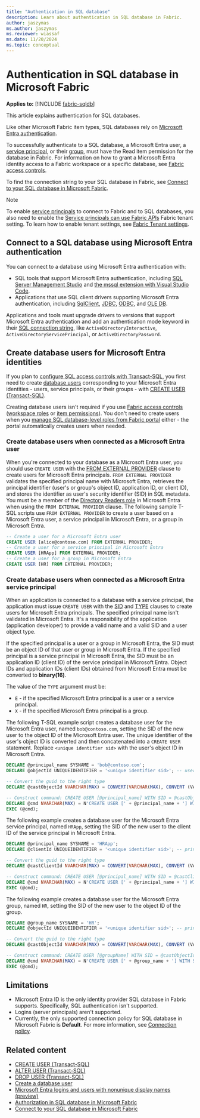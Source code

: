 ```yaml
---
title: "Authentication in SQL database"
description: Learn about authentication in SQL database in Fabric.
author: jaszymas
ms.author: jaszymas
ms.reviewer: wiassaf
ms.date: 11/20/2024
ms.topic: conceptual
---
```

# Authentication in SQL database in Microsoft Fabric

**Applies to:** [!INCLUDE [fabric-sqldb](../includes/applies-to-version/fabric-sqldb.md)]

This article explains authentication for SQL databases.

Like other Microsoft Fabric item types, SQL databases rely on [Microsoft Entra authentication](/entra/identity/authentication/overview-authentication).

To successfully authenticate to a SQL database, a Microsoft Entra user, a [service principal](/entra/identity-platform/app-objects-and-service-principals), or their [group](/entra/fundamentals/concept-learn-about-groups), must have the Read item permission for the database in Fabric. For information on how to grant a Microsoft Entra identity access to a Fabric workspace or a specific database, see [Fabric access controls](authorization.md#fabric-access-controls).

To find the connection string to your SQL database in Fabric, see [Connect to your SQL database in Microsoft Fabric](connect.md).

> [!NOTE]
> To enable [service principals](/entra/identity-platform/app-objects-and-service-principals) to connect to Fabric and to SQL databases, you also need to enable the [Service principals can use Fabric APIs](../../admin/service-admin-portal-developer.md#service-principals-can-call-fabric-public-apis) Fabric tenant setting. To learn how to enable tenant settings, see [Fabric Tenant settings](../../admin/about-tenant-settings.md).

## Connect to a SQL database using Microsoft Entra authentication

You can connect to a database using Microsoft Entra authentication with:

- SQL tools that support Microsoft Entra authentication, including [SQL Server Management Studio](connect.md#connect-with-sql-server-management-studio-manually) and [the mssql extension with Visual Studio Code](/sql/tools/visual-studio-code/mssql-extensions?view=fabric&preserve-view=true).
- Applications that use SQL client drivers supporting Microsoft Entra authentication, including [SqlClient](/sql/connect/ado-net/sql/azure-active-directory-authentication), [JDBC](/sql/connect/jdbc/connecting-using-azure-active-directory-authentication), [ODBC](/sql/connect/odbc/using-azure-active-directory), and [OLE DB](/sql/connect/oledb/features/using-azure-active-directory).

Applications and tools must upgrade drivers to versions that support Microsoft Entra authentication and add an authentication mode keyword in their [SQL connection string](connect.md), like `ActiveDirectoryInteractive`, `ActiveDirectoryServicePrincipal`, or `ActiveDirectoryPassword`.

## Create database users for Microsoft Entra identities

If you plan to [configure SQL access controls with Transact-SQL](configure-sql-access-controls.md#configure-sql-controls-with-transact-sql), you first need to create [database users](/sql/relational-databases/security/contained-database-users-making-your-database-portable) corresponding to your Microsoft Entra identities - users, service principals, or their groups - with [CREATE USER (Transact-SQL)](/sql/t-sql/statements/create-user-transact-sql?view=fabric&preserve-view=true).

Creating database users isn't required if you use [Fabric access controls](authorization.md#fabric-access-controls) ([workspace roles](authorization.md#workspace-roles) or [item permissions](authorization.md#item-permissions)). You don't need to create users when you [manage SQL database-level roles from Fabric portal](configure-sql-access-controls.md#manage-sql-database-level-roles-from-fabric-portal) either - the portal automatically creates users when needed.

### Create database users when connected as a Microsoft Entra user

When you're connected to your database as a Microsoft Entra user, you should use `CREATE USER` with the [FROM EXTERNAL PROVIDER](/sql/t-sql/statements/create-user-transact-sql?view=fabric&preserve-view=true#from-external-provider-) clause to create users for Microsoft Entra principals. `FROM EXTERNAL PROVIDER` validates the specified principal name with Microsoft Entra, retrieves the principal identifier (user's or group's object ID, application ID, or client ID), and stores the identifier as user's security identifier (SID) in SQL metadata. You must be a member of the [Directory Readers role](/entra/identity/role-based-access-control/permissions-reference#directory-readers) in Microsoft Entra when using the `FROM EXTERNAL PROVIDER` clause. The following sample T-SQL scripts use `FROM EXTERNAL PROVIDER` to create a user based on a Microsoft Entra user, a service principal in Microsoft Entra, or a group in Microsoft Entra.

```sql  
-- Create a user for a Microsoft Entra user
CREATE USER [alice@contoso.com] FROM EXTERNAL PROVIDER;
-- Create a user for a service principal in Microsoft Entra
CREATE USER [HRApp] FROM EXTERNAL PROVIDER;
-- Create a user for a group in Microsoft Entra
CREATE USER [HR] FROM EXTERNAL PROVIDER; 
```

### Create database users when connected as a Microsoft Entra service principal

When an application is connected to a database with a service principal, the application must issue `CREATE USER` with the [SID](/sql/t-sql/statements/create-user-transact-sql?view=fabric&preserve-view=true#sid--sid) and [TYPE](/sql/t-sql/statements/create-user-transact-sql?view=fabric&preserve-view=true#type---e--x-) clauses to create users for Microsoft Entra principals. The specified principal name isn't validated in Microsoft Entra. It's a responsibility of the application (application developer) to provide a valid name and a valid SID and a user object type.

If the specified principal is a user or a group in Microsoft Entra, the SID must be an object ID of that user or group in Microsoft Entra. If the specified principal is a service principal in Microsoft Entra, the SID must be an application ID (client ID) of the service principal in Microsoft Entra. Object IDs and application IDs (client IDs) obtained from Microsoft Entra must be converted to **binary(16)**.

The value of the `TYPE` argument must be:

- `E` - if the specified Microsoft Entra principal is a user or a service principal.
- `X` - if the specified Microsoft Entra principal is a group.

The following T-SQL example script creates a database user for the Microsoft Entra user, named `bob@contoso.com`, setting the SID of the new user to the object ID of the Microsoft Entra user. The unique identifier of the user's object ID is converted and then concatenated into a `CREATE USER` statement. Replace `<unique identifier sid>` with the user's object ID in Microsoft Entra.

```sql
DECLARE @principal_name SYSNAME = 'bob@contoso.com';
DECLARE @objectId UNIQUEIDENTIFIER = '<unique identifier sid>'; -- user's object ID in Microsoft Entra

-- Convert the guid to the right type
DECLARE @castObjectId NVARCHAR(MAX) = CONVERT(VARCHAR(MAX), CONVERT (VARBINARY(16), @objectId), 1);

-- Construct command: CREATE USER [@principal_name] WITH SID = @castObjectId, TYPE = E;
DECLARE @cmd NVARCHAR(MAX) = N'CREATE USER [' + @principal_name + '] WITH SID = ' + @castObjectId + ', TYPE = E;'
EXEC (@cmd);
```

The following example creates a database user for the Microsoft Entra service principal, named `HRApp`, setting the SID of the new user to the client ID of the service principal in Microsoft Entra.

```sql
DECLARE @principal_name SYSNAME = 'HRApp';
DECLARE @clientId UNIQUEIDENTIFIER = '<unique identifier sid>'; -- principal's client ID in Microsoft Entra

-- Convert the guid to the right type
DECLARE @castClientId NVARCHAR(MAX) = CONVERT(VARCHAR(MAX), CONVERT (VARBINARY(16), @clientId), 1);

-- Construct command: CREATE USER [@principal_name] WITH SID = @castClientId, TYPE = E;
DECLARE @cmd NVARCHAR(MAX) = N'CREATE USER [' + @principal_name + '] WITH SID = ' + @castClientId + ', TYPE = E;'
EXEC (@cmd);
```

The following example creates a database user for the Microsoft Entra group, named `HR`, setting the SID of the new user to the object ID of the group.

```sql
DECLARE @group_name SYSNAME = 'HR';
DECLARE @objectId UNIQUEIDENTIFIER = '<unique identifier sid>'; -- principal's object ID in Microsoft Entra

-- Convert the guid to the right type
DECLARE @castObjectId NVARCHAR(MAX) = CONVERT(VARCHAR(MAX), CONVERT (VARBINARY(16), @objectId), 1);

-- Construct command: CREATE USER [@groupName] WITH SID = @castObjectId, TYPE = X;
DECLARE @cmd NVARCHAR(MAX) = N'CREATE USER [' + @group_name + '] WITH SID = ' + @castObjectId + ', TYPE = X;'
EXEC (@cmd);
```

## Limitations

- Microsoft Entra ID is the only identity provider SQL database in Fabric supports. Specifically, SQL authentication isn't supported.
- Logins (server principals) aren't supported.
- Currently, the only supported connection policy for SQL database in Microsoft Fabric is **Default**. For more information, see [Connection policy](limitations.md#connection-policy).

## Related content

- [CREATE USER (Transact-SQL)](/sql/t-sql/statements/create-user-transact-sql?view=fabric&preserve-view=true)
- [ALTER USER (Transact-SQL)](/sql/t-sql/statements/alter-user-transact-sql?view=fabric&preserve-view=true)
- [DROP USER (Transact-SQL)](/sql/t-sql/statements/drop-user-transact-sql?view=fabric&preserve-view=true)
- [Create a database user](/sql/relational-databases/security/authentication-access/create-a-database-user?view=fabric&preserve-view=true)
- [Microsoft Entra logins and users with nonunique display names (preview)](/azure/azure-sql/database/authentication-microsoft-entra-create-users-with-nonunique-names?view=fabricsql&preserve-view=true)
- [Authorization in SQL database in Microsoft Fabric](authorization.md)
- [Connect to your SQL database in Microsoft Fabric](connect.md)
